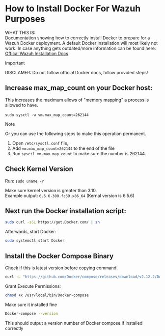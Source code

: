 # How to Install Docker For Wazuh Purposes #

WHAT THIS IS:  
Documentation showing how to correctly install Docker to prepare for a Wazuh Docker deployment. A default Docker installation will most likely not work. In case anything gets outdated/more information can be found here: [Offical Wazuh Installation Docs](https://documentation.wazuh.com/current/deployment-options/Docker/Docker-installation.html)  

> [!IMPORTANT]
>DISCLAMER:  Do not follow official Docker docs, follow provided steps!


## Increase max_map_count on your Docker host:
This increases the maximum allows of "memory mapping" a process is allowed to have.  <br> <br>
```sudo sysctl -w vm.max_map_count=262144```

> [!NOTE]
> Or you can use the following steps to make this operation permanent.
> 
> 1. Open ```/etc/sysctl.conf``` file, 
> 2. Add ```vm.max_map_count=262144``` to the end of the file
> 3. Run ```sysctl vm.max_map_count``` to make sure the number is 262144.

## Check Kernel Version

Run: ```sudo uname -r```

Make sure kernel version is greater than 3.10.  
Example output: `6.5.6-300.fc39.x86_64` (Kernal version is 6.5.6)


## Next run the Docker installation script:

```bash
sudo curl -sSL https://get.Docker.com/ | sh
```

Afterwards, start Docker:

```bash
sudo systemctl start Docker
```

## Install the Docker Compose Binary
Check if this is latest version before copying command.

```bash
curl -L "https://github.com/Docker/compose/releases/download/v2.12.2/Docker-compose-$(uname -s)-$(uname -m)" -o /usr/local/bin/Docker-compose
```

Grant Execute Permissions:

```bash
chmod +x /usr/local/bin/Docker-compose
```

Make sure it installed fine

```bash
Docker-compose --version
```

This should output a version number of Docker compose if installed correctly
